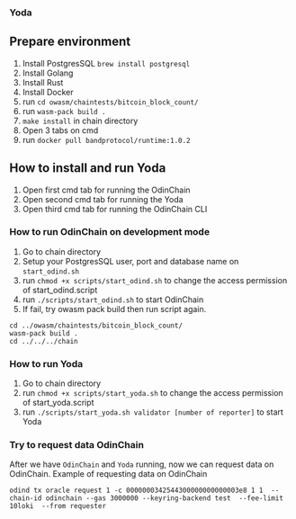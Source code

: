 ### Yoda

## Prepare environment

1. Install PostgresSQL `brew install postgresql`
2. Install Golang
3. Install Rust
4. Install Docker
5. run `cd owasm/chaintests/bitcoin_block_count/`
6. run `wasm-pack build .`
7. `make install` in chain directory
8. Open 3 tabs on cmd
9. run `docker pull bandprotocol/runtime:1.0.2`

## How to install and run Yoda

1. Open first cmd tab for running the OdinChain
2. Open second cmd tab for running the Yoda
3. Open third cmd tab for running the OdinChain CLI

### How to run OdinChain on development mode

1. Go to chain directory
2. Setup your PostgresSQL user, port and database name on `start_odind.sh`
3. run `chmod +x scripts/start_odind.sh` to change the access permission of start_odind.script
4. run `./scripts/start_odind.sh` to start OdinChain
5. If fail, try owasm pack build then run script again.

```
cd ../owasm/chaintests/bitcoin_block_count/
wasm-pack build .
cd ../../../chain
```

### How to run Yoda

1. Go to chain directory
2. run `chmod +x scripts/start_yoda.sh` to change the access permission of start_yoda.script
3. run `./scripts/start_yoda.sh validator [number of reporter]` to start Yoda

### Try to request data OdinChain

After we have `OdinChain` and `Yoda` running, now we can request data on OdinChain.
Example of requesting data on OdinChain

```
odind tx oracle request 1 -c 0000000342544300000000000003e8 1 1  --chain-id odinchain --gas 3000000 --keyring-backend test  --fee-limit 10loki  --from requester
```
